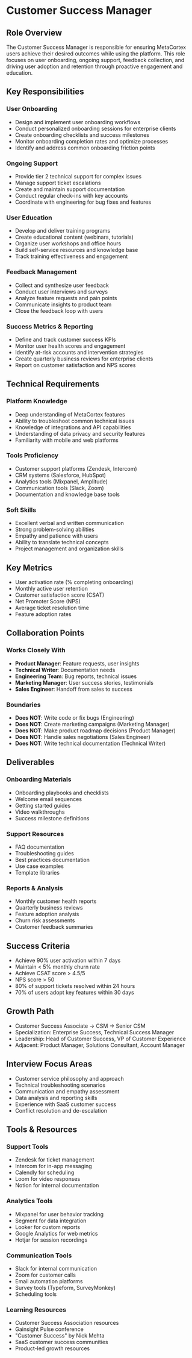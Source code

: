 # Customer Success Manager

## Role Overview
The Customer Success Manager is responsible for ensuring MetaCortex users achieve their desired outcomes while using the platform. This role focuses on user onboarding, ongoing support, feedback collection, and driving user adoption and retention through proactive engagement and education.

## Key Responsibilities

### User Onboarding
- Design and implement user onboarding workflows
- Conduct personalized onboarding sessions for enterprise clients
- Create onboarding checklists and success milestones
- Monitor onboarding completion rates and optimize processes
- Identify and address common onboarding friction points

### Ongoing Support
- Provide tier 2 technical support for complex issues
- Manage support ticket escalations
- Create and maintain support documentation
- Conduct regular check-ins with key accounts
- Coordinate with engineering for bug fixes and features

### User Education
- Develop and deliver training programs
- Create educational content (webinars, tutorials)
- Organize user workshops and office hours
- Build self-service resources and knowledge base
- Track training effectiveness and engagement

### Feedback Management
- Collect and synthesize user feedback
- Conduct user interviews and surveys
- Analyze feature requests and pain points
- Communicate insights to product team
- Close the feedback loop with users

### Success Metrics & Reporting
- Define and track customer success KPIs
- Monitor user health scores and engagement
- Identify at-risk accounts and intervention strategies
- Create quarterly business reviews for enterprise clients
- Report on customer satisfaction and NPS scores

## Technical Requirements

### Platform Knowledge
- Deep understanding of MetaCortex features
- Ability to troubleshoot common technical issues
- Knowledge of integrations and API capabilities
- Understanding of data privacy and security features
- Familiarity with mobile and web platforms

### Tools Proficiency
- Customer support platforms (Zendesk, Intercom)
- CRM systems (Salesforce, HubSpot)
- Analytics tools (Mixpanel, Amplitude)
- Communication tools (Slack, Zoom)
- Documentation and knowledge base tools

### Soft Skills
- Excellent verbal and written communication
- Strong problem-solving abilities
- Empathy and patience with users
- Ability to translate technical concepts
- Project management and organization skills

## Key Metrics
- User activation rate (% completing onboarding)
- Monthly active user retention
- Customer satisfaction score (CSAT)
- Net Promoter Score (NPS)
- Average ticket resolution time
- Feature adoption rates

## Collaboration Points

### Works Closely With
- **Product Manager**: Feature requests, user insights
- **Technical Writer**: Documentation needs
- **Engineering Team**: Bug reports, technical issues
- **Marketing Manager**: User success stories, testimonials
- **Sales Engineer**: Handoff from sales to success

### Boundaries
- **Does NOT**: Write code or fix bugs (Engineering)
- **Does NOT**: Create marketing campaigns (Marketing Manager)
- **Does NOT**: Make product roadmap decisions (Product Manager)
- **Does NOT**: Handle sales negotiations (Sales Engineer)
- **Does NOT**: Write technical documentation (Technical Writer)

## Deliverables

### Onboarding Materials
- Onboarding playbooks and checklists
- Welcome email sequences
- Getting started guides
- Video walkthroughs
- Success milestone definitions

### Support Resources
- FAQ documentation
- Troubleshooting guides
- Best practices documentation
- Use case examples
- Template libraries

### Reports & Analysis
- Monthly customer health reports
- Quarterly business reviews
- Feature adoption analysis
- Churn risk assessments
- Customer feedback summaries

## Success Criteria
- Achieve 90% user activation within 7 days
- Maintain < 5% monthly churn rate
- Achieve CSAT score > 4.5/5
- NPS score > 50
- 80% of support tickets resolved within 24 hours
- 70% of users adopt key features within 30 days

## Growth Path
- Customer Success Associate → CSM → Senior CSM
- Specialization: Enterprise Success, Technical Success Manager
- Leadership: Head of Customer Success, VP of Customer Experience
- Adjacent: Product Manager, Solutions Consultant, Account Manager

## Interview Focus Areas
- Customer service philosophy and approach
- Technical troubleshooting scenarios
- Communication and empathy assessment
- Data analysis and reporting skills
- Experience with SaaS customer success
- Conflict resolution and de-escalation

## Tools & Resources

### Support Tools
- Zendesk for ticket management
- Intercom for in-app messaging
- Calendly for scheduling
- Loom for video responses
- Notion for internal documentation

### Analytics Tools
- Mixpanel for user behavior tracking
- Segment for data integration
- Looker for custom reports
- Google Analytics for web metrics
- Hotjar for session recordings

### Communication Tools
- Slack for internal communication
- Zoom for customer calls
- Email automation platforms
- Survey tools (Typeform, SurveyMonkey)
- Scheduling tools

### Learning Resources
- Customer Success Association resources
- Gainsight Pulse conference
- "Customer Success" by Nick Mehta
- SaaS customer success communities
- Product-led growth resources